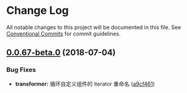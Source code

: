 # Change Log

All notable changes to this project will be documented in this file.
See [Conventional Commits](https://conventionalcommits.org) for commit guidelines.

<a name="0.0.67-beta.0"></a>
## [0.0.67-beta.0](https://github.com/NervJS/taro/compare/v0.0.66...v0.0.67-beta.0) (2018-07-04)


### Bug Fixes

* **transformer:** 循环自定义组件的 iterator 重命名 ([a9cf461](https://github.com/NervJS/taro/commit/a9cf461))
